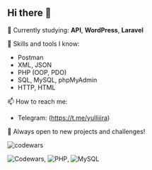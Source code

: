 ## Hi there 👋

🔭 Currently studying: **API**, **WordPress**, **Laravel**

💼 Skills and tools I know:
- Postman
- XML, JSON
- PHP (OOP, PDO)
- SQL, MySQL, phpMyAdmin
- HTTP, HTML

📫 How to reach me:
- Telegram: (https://t.me/yulliiira)

🌱 Always open to new projects and challenges!

![codewars](https://www.codewars.com/users/%D0%AE%D0%BB%D0%B8%D1%8F%20%D0%A0%D0%B0%D1%81%D0%BA%D0%B0%D1%82%D0%BE%D0%B2%D0%B0/badges/large)

![Codewars](https://img.shields.io/badge/Codewars-B1361E?style=for-the-badge&logo=codewars&logoColor=grey), ![PHP](https://img.shields.io/badge/php-%23777BB4.svg?style=for-the-badge&logo=php&logoColor=white), ![MySQL](https://img.shields.io/badge/mysql-4479A1.svg?style=for-the-badge&logo=mysql&logoColor=white)
